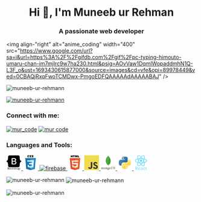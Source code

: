 
<h1 align="center">Hi 👋, I'm Muneeb ur Rehman</h1>
<h3 align="center">A passionate web developer</h3>

<img align-"right" alt="anime_coding" width="400" src="https://www.google.com/url?sa=i&url=https%3A%2F%2Fgifdb.com%2Fgif%2Fpc-typing-himouto-umaru-chan-im7mjlrc9w7ha230.html&psig=AOvVaw1DqmlWopaddmhN1Q-L3F_o&ust=1693430615877000&source=images&cd=vfe&opi=89978449&ved=0CBAQjRxqFwoTCMDwx-PmgoEDFQAAAAAdAAAAABAJ" />

<p align="left"> <img src="https://komarev.com/ghpvc/?username=muneeb-ur-rehmann&label=Profile%20views&color=0e75b6&style=flat" alt="muneeb-ur-rehmann" /> </p>

<p align="left"> <a href="https://github.com/ryo-ma/github-profile-trophy"><img src="https://github-profile-trophy.vercel.app/?username=muneeb-ur-rehmann" alt="muneeb-ur-rehmann" /></a> </p>

<h3 align="left">Connect with me:</h3>
<p align="left">
<a href="https://instagram.com/mur_code" target="blank"><img align="center" src="https://raw.githubusercontent.com/rahuldkjain/github-profile-readme-generator/master/src/images/icons/Social/instagram.svg" alt="mur_code" height="30" width="40" /></a>
<a href="https://www.youtube.com/c/mur code" target="blank"><img align="center" src="https://raw.githubusercontent.com/rahuldkjain/github-profile-readme-generator/master/src/images/icons/Social/youtube.svg" alt="mur code" height="30" width="40" /></a>
</p>

<h3 align="left">Languages and Tools:</h3>
<p align="left"> <a href="https://getbootstrap.com" target="_blank" rel="noreferrer"> <img src="https://raw.githubusercontent.com/devicons/devicon/master/icons/bootstrap/bootstrap-plain-wordmark.svg" alt="bootstrap" width="40" height="40"/> </a> <a href="https://www.w3schools.com/css/" target="_blank" rel="noreferrer"> <img src="https://raw.githubusercontent.com/devicons/devicon/master/icons/css3/css3-original-wordmark.svg" alt="css3" width="40" height="40"/> </a> <a href="https://firebase.google.com/" target="_blank" rel="noreferrer"> <img src="https://www.vectorlogo.zone/logos/firebase/firebase-icon.svg" alt="firebase" width="40" height="40"/> </a> <a href="https://www.w3.org/html/" target="_blank" rel="noreferrer"> <img src="https://raw.githubusercontent.com/devicons/devicon/master/icons/html5/html5-original-wordmark.svg" alt="html5" width="40" height="40"/> </a> <a href="https://developer.mozilla.org/en-US/docs/Web/JavaScript" target="_blank" rel="noreferrer"> <img src="https://raw.githubusercontent.com/devicons/devicon/master/icons/javascript/javascript-original.svg" alt="javascript" width="40" height="40"/> </a> <a href="https://www.mongodb.com/" target="_blank" rel="noreferrer"> <img src="https://raw.githubusercontent.com/devicons/devicon/master/icons/mongodb/mongodb-original-wordmark.svg" alt="mongodb" width="40" height="40"/> </a> <a href="https://www.python.org" target="_blank" rel="noreferrer"> <img src="https://raw.githubusercontent.com/devicons/devicon/master/icons/python/python-original.svg" alt="python" width="40" height="40"/> </a> <a href="https://reactjs.org/" target="_blank" rel="noreferrer"> <img src="https://raw.githubusercontent.com/devicons/devicon/master/icons/react/react-original-wordmark.svg" alt="react" width="40" height="40"/> </a> </p>

<p><img align="left" src="https://github-readme-stats.vercel.app/api/top-langs?username=muneeb-ur-rehmann&show_icons=true&locale=en&layout=compact" alt="muneeb-ur-rehmann" /></p>

<p>&nbsp;<img align="center" src="https://github-readme-stats.vercel.app/api?username=muneeb-ur-rehmann&show_icons=true&locale=en" alt="muneeb-ur-rehmann" /></p>

<p><img align="center" src="https://github-readme-streak-stats.herokuapp.com/?user=muneeb-ur-rehmann&" alt="muneeb-ur-rehmann" /></p>
